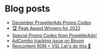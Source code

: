 # Blog posts
<!-- BLOG-POST-LIST:START -->
- [December PropellerAds Promo Codes](https://afflift.com/f/threads/december-propellerads-promo-codes.10021/)
- [🏆 Peak Award Winners for 2022](https://afflift.com/f/threads/%F0%9F%8F%86-peak-award-winners-for-2022.10102/)
- [Special Promo Codes from PropellerAds!](https://afflift.com/f/threads/special-promo-codes-from-propellerads.10122/)
- [AdCombo tracking issue on Binom](https://afflift.com/f/threads/adcombo-tracking-issue-on-binom.5640/)
- [Revcontent RON + VSL Let&#39;s do this 🚀](https://afflift.com/f/threads/revcontent-ron-vsl-lets-do-this-%F0%9F%9A%80.9662/)
<!-- BLOG-POST-LIST:END -->
